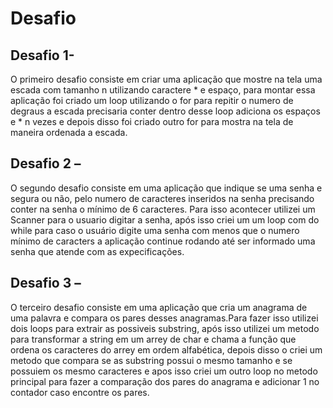# Desafio

## Desafio 1-
O primeiro desafio consiste em criar uma aplicação que mostre na tela uma escada com tamanho n utilizando caractere  * e espaço, 
para montar essa aplicação foi criado um loop utilizando o for para repitir o numero de degraus a escada precisaria conter dentro desse loop adiciona os espaços e * n vezes
e depois disso foi criado outro for para mostra na tela de maneira ordenada a escada.

## Desafio 2 – 
O segundo desafio consiste em uma aplicação que indique se uma senha e segura ou não, pelo numero de caracteres inseridos na senha precisando conter na senha o mínimo de 6 caracteres. Para isso acontecer utilizei um Scanner para o usuario digitar a senha, após isso criei um um loop com do while para caso o usuário digite uma senha com menos que o numero mínimo de caracters a aplicação continue rodando até ser informado uma senha que atende com as expecificações.   

## Desafio 3 –

O terceiro desafio consiste em uma aplicação que cria um anagrama de uma palavra e compara os pares desses anagramas.Para fazer isso utilizei dois loops para extrair as possiveis substring, após isso utilizei um metodo para transformar a string em um arrey de char e chama a função que ordena os caracteres do arrey em ordem alfabética, depois disso o criei um metodo que compara se as substring possui o mesmo tamanho e se possuiem os mesmo caracteres e apos isso criei um outro loop no metodo principal para fazer a comparação dos pares do anagrama e adicionar 1 no contador caso encontre os pares.    

